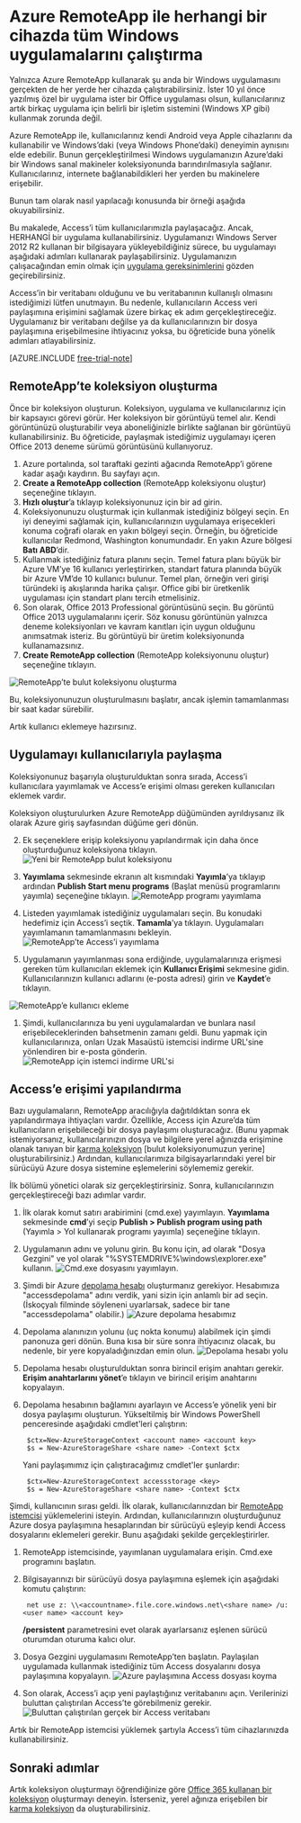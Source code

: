 <properties
   pageTitle="Azure RemoteApp ile herhangi bir cihazda tüm Windows uygulamalarını çalıştırma | Microsoft Azure"
   description="Azure RemoteApp kullanarak herhangi bir Windows uygulamasını kullanıcılarınızla nasıl paylaşacağınızı öğrenin."
   services="remoteapp"
   documentationCenter=""
   authors="lizap"
   manager="mbaldwin"
   editor=""/>

<tags
   ms.service="remoteapp"
   ms.devlang="na"
   ms.topic="hero-article"
   ms.tgt_pltfrm="na"
   ms.workload="compute"
   ms.date="05/02/2016"
   ms.author="elizapo"/>

# Azure RemoteApp ile herhangi bir cihazda tüm Windows uygulamalarını çalıştırma

Yalnızca Azure RemoteApp kullanarak şu anda bir Windows uygulamasını gerçekten de her yerde her cihazda çalıştırabilirsiniz. İster 10 yıl önce yazılmış özel bir uygulama ister bir Office uygulaması olsun, kullanıcılarınız artık birkaç uygulama için belirli bir işletim sistemini (Windows XP gibi) kullanmak zorunda değil.

Azure RemoteApp ile, kullanıcılarınız kendi Android veya Apple cihazlarını da kullanabilir ve Windows’daki (veya Windows Phone’daki) deneyimin aynısını elde edebilir. Bunun gerçekleştirilmesi Windows uygulamanızın Azure’daki bir Windows sanal makineler koleksiyonunda barındırılmasıyla sağlanır. Kullanıcılarınız, internete bağlanabildikleri her yerden bu makinelere erişebilir. 

Bunun tam olarak nasıl yapılacağı konusunda bir örneği aşağıda okuyabilirsiniz.

Bu makalede, Access’i tüm kullanıcılarımızla paylaşacağız. Ancak, HERHANGİ bir uygulama kullanabilirsiniz. Uygulamanızı Windows Server 2012 R2 kullanan bir bilgisayara yükleyebildiğiniz sürece, bu uygulamayı aşağıdaki adımları kullanarak paylaşabilirsiniz. Uygulamanızın çalışacağından emin olmak için [uygulama gereksinimlerini](remoteapp-appreqs.md) gözden geçirebilirsiniz.

Access’in bir veritabanı olduğunu ve bu veritabanının kullanışlı olmasını istediğimizi lütfen unutmayın. Bu nedenle, kullanıcıların Access veri paylaşımına erişimini sağlamak üzere birkaç ek adım gerçekleştireceğiz. Uygulamanız bir veritabanı değilse ya da kullanıcılarınızın bir dosya paylaşımına erişebilmesine ihtiyacınız yoksa, bu öğreticide buna yönelik adımları atlayabilirsiniz.

[AZURE.INCLUDE [free-trial-note](../../includes/free-trial-note.md)]


## RemoteApp’te koleksiyon oluşturma

Önce bir koleksiyon oluşturun. Koleksiyon, uygulama ve kullanıcılarınız için bir kapsayıcı görevi görür. Her koleksiyon bir görüntüyü temel alır. Kendi görüntünüzü oluşturabilir veya aboneliğinizle birlikte sağlanan bir görüntüyü kullanabilirsiniz. Bu öğreticide, paylaşmak istediğimiz uygulamayı içeren Office 2013 deneme sürümü görüntüsünü kullanıyoruz.

1. Azure portalında, sol taraftaki gezinti ağacında RemoteApp’i görene kadar aşağı kaydırın. Bu sayfayı açın.
2. **Create a RemoteApp collection** (RemoteApp koleksiyonu oluştur) seçeneğine tıklayın.
3. **Hızlı oluştur**’a tıklayıp koleksiyonunuz için bir ad girin.
4. Koleksiyonunuzu oluşturmak için kullanmak istediğiniz bölgeyi seçin. En iyi deneyimi sağlamak için, kullanıcılarınızın uygulamaya erişecekleri konuma coğrafi olarak en yakın bölgeyi seçin. Örneğin, bu öğreticide kullanıcılar Redmond, Washington konumundadır. En yakın Azure bölgesi **Batı ABD**’dir.
5. Kullanmak istediğiniz fatura planını seçin. Temel fatura planı büyük bir Azure VM’ye 16 kullanıcı yerleştirirken, standart fatura planında büyük bir Azure VM’de 10 kullanıcı bulunur. Temel plan, örneğin veri girişi türündeki iş akışlarında harika çalışır. Office gibi bir üretkenlik uygulaması için standart planı tercih etmelisiniz.
6. Son olarak, Office 2013 Professional görüntüsünü seçin. Bu görüntü Office 2013 uygulamalarını içerir. Söz konusu görüntünün yalnızca deneme koleksiyonları ve kavram kanıtları için uygun olduğunu anımsatmak isteriz. Bu görüntüyü bir üretim koleksiyonunda kullanamazsınız.
7. **Create RemoteApp collection** (RemoteApp koleksiyonunu oluştur) seçeneğine tıklayın.

![RemoteApp’te bulut koleksiyonu oluşturma](./media/remoteapp-anyapp/ra-anyappcreatecollection.png)

Bu, koleksiyonunuzun oluşturulmasını başlatır, ancak işlemin tamamlanması bir saat kadar sürebilir.

Artık kullanıcı eklemeye hazırsınız.

## Uygulamayı kullanıcılarıyla paylaşma

Koleksiyonunuz başarıyla oluşturulduktan sonra sırada, Access’i kullanıcılara yayımlamak ve Access’e erişimi olması gereken kullanıcıları eklemek vardır.

Koleksiyon oluşturulurken Azure RemoteApp düğümünden ayrıldıysanız ilk olarak Azure giriş sayfasından düğüme geri dönün.

2. Ek seçeneklere erişip koleksiyonu yapılandırmak için daha önce oluşturduğunuz koleksiyona tıklayın.
![Yeni bir RemoteApp bulut koleksiyonu](./media/remoteapp-anyapp/ra-anyappcollection.png)
3. **Yayımlama** sekmesinde ekranın alt kısmındaki **Yayımla**’ya tıklayıp ardından **Publish Start menu programs** (Başlat menüsü programlarını yayımla) seçeneğine tıklayın.
![RemoteApp programı yayımlama](./media/remoteapp-anyapp/ra-anyapppublish.png)
4. Listeden yayımlamak istediğiniz uygulamaları seçin. Bu konudaki hedefimiz için Access’i seçtik. **Tamamla**’ya tıklayın. Uygulamaları yayımlamanın tamamlanmasını bekleyin.
![RemoteApp’te Access’i yayımlama](./media/remoteapp-anyapp/ra-anyapppublishaccess.png)


1. Uygulamanın yayımlanması sona erdiğinde, uygulamalarınıza erişmesi gereken tüm kullanıcıları eklemek için **Kullanıcı Erişimi** sekmesine gidin. Kullanıcılarınızın kullanıcı adlarını (e-posta adresi) girin ve **Kaydet**’e tıklayın.

![RemoteApp’e kullanıcı ekleme](./media/remoteapp-anyapp/ra-anyappaddusers.png)


1. Şimdi, kullanıcılarınıza bu yeni uygulamalardan ve bunlara nasıl erişebileceklerinden bahsetmenin zamanı geldi. Bunu yapmak için kullanıcılarınıza, onları Uzak Masaüstü istemcisi indirme URL'sine yönlendiren bir e-posta gönderin.
![RemoteApp için istemci indirme URL'si](./media/remoteapp-anyapp/ra-anyappurl.png)

## Access’e erişimi yapılandırma

Bazı uygulamaların, RemoteApp aracılığıyla dağıtıldıktan sonra ek yapılandırmaya ihtiyaçları vardır. Özellikle, Access için Azure’da tüm kullanıcıların erişebileceği bir dosya paylaşımı oluşturacağız. (Bunu yapmak istemiyorsanız, kullanıcılarınızın dosya ve bilgilere yerel ağınızda erişimine olanak tanıyan bir [karma koleksiyon](remoteapp-create-hybrid-deployment.md) [bulut koleksiyonumuzun yerine] oluşturabilirsiniz.) Ardından, kullanıcılarımıza bilgisayarlarındaki yerel bir sürücüyü Azure dosya sistemine eşlemelerini söylememiz gerekir.

İlk bölümü yönetici olarak siz gerçekleştirirsiniz. Sonra, kullanıcılarınızın gerçekleştireceği bazı adımlar vardır.

1. İlk olarak komut satırı arabirimini (cmd.exe) yayımlayın. **Yayımlama** sekmesinde **cmd**’yi seçip **Publish > Publish program using path** (Yayımla > Yol kullanarak programı yayımla) seçeneğine tıklayın.
2. Uygulamanın adını ve yolunu girin. Bu konu için, ad olarak "Dosya Gezgini" ve yol olarak "%SYSTEMDRIVE%\windows\explorer.exe" kullanın.
![Cmd.exe dosyasını yayımlayın.](./media/remoteapp-anyapp/ra-publishcmd.png)
3. Şimdi bir Azure [depolama hesabı](../storage/storage-create-storage-account.md) oluşturmanız gerekiyor. Hesabımıza "accessdepolama" adını verdik, yani sizin için anlamlı bir ad seçin. (İskoçyalı filminde söyleneni uyarlarsak, sadece bir tane "accessdepolama" olabilir.) ![Azure depolama hesabımız](./media/remoteapp-anyapp/ra-anyappazurestorage.png)
4. Depolama alanınızın yolunu (uç nokta konumu) alabilmek için şimdi panonuza geri dönün. Buna kısa bir süre sonra ihtiyacınız olacak, bu nedenle, bir yere kopyaladığınızdan emin olun.
![Depolama hesabı yolu](./media/remoteapp-anyapp/ra-anyappstoragelocation.png)
5. Depolama hesabı oluşturulduktan sonra birincil erişim anahtarı gerekir. **Erişim anahtarlarını yönet**’e tıklayın ve birincil erişim anahtarını kopyalayın.
6. Depolama hesabının bağlamını ayarlayın ve Access’e yönelik yeni bir dosya paylaşımı oluşturun. Yükseltilmiş bir Windows PowerShell penceresinde aşağıdaki cmdlet'leri çalıştırın:

        $ctx=New-AzureStorageContext <account name> <account key>
        $s = New-AzureStorageShare <share name> -Context $ctx

    Yani paylaşımımız için çalıştıracağımız cmdlet'ler şunlardır:

        $ctx=New-AzureStorageContext accessstorage <key>
        $s = New-AzureStorageShare <share name> -Context $ctx


Şimdi, kullanıcının sırası geldi. İlk olarak, kullanıcılarınızdan bir [RemoteApp istemcisi](remoteapp-clients.md) yüklemelerini isteyin. Ardından, kullanıcılarınızın oluşturduğunuz Azure dosya paylaşımına hesaplarından bir sürücüyü eşleyip kendi Access dosyalarını eklemeleri gerekir. Bunu aşağıdaki şekilde gerçekleştirirler.

1. RemoteApp istemcisinde, yayımlanan uygulamalara erişin. Cmd.exe programını başlatın.
2. Bilgisayarınızı bir sürücüyü dosya paylaşımına eşlemek için aşağıdaki komutu çalıştırın:

        net use z: \\<accountname>.file.core.windows.net\<share name> /u:<user name> <account key>

    **/persistent** parametresini evet olarak ayarlarsanız eşlenen sürücü oturumdan oturuma kalıcı olur.
1. Dosya Gezgini uygulamasını RemoteApp’ten başlatın. Paylaşılan uygulamada kullanmak istediğiniz tüm Access dosyalarını dosya paylaşımına kopyalayın.
![Azure paylaşımına Access dosyası koyma](./media/remoteapp-anyapp/ra-anyappuseraccess.png)
1. Son olarak, Access’i açıp yeni paylaştığınız veritabanını açın. Verilerinizi buluttan çalıştırılan Access’te görebilmeniz gerekir.
![Buluttan çalıştırılan gerçek bir Access veritabanı](./media/remoteapp-anyapp/ra-anyapprunningaccess.png)

Artık bir RemoteApp istemcisi yüklemek şartıyla Access’i tüm cihazlarınızda kullanabilirsiniz.

<!--Every topic should have next steps and links to the next logical set of content to keep the customer engaged-->
## Sonraki adımlar

Artık koleksiyon oluşturmayı öğrendiğinize göre [Office 365 kullanan bir koleksiyon](remoteapp-tutorial-o365anywhere.md) oluşturmayı deneyin. İsterseniz, yerel ağınıza erişebilen bir [karma koleksiyon](remoteapp-create-hybrid-deployment.md) da oluşturabilirsiniz.

<!--Image references-->
 



<!---HONumber=Jun16_HO2-->


